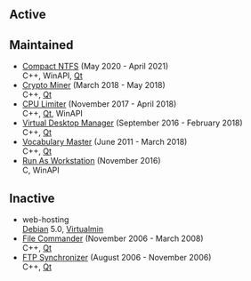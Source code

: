 ## Active
## Maintained
* [Compact NTFS](https://github.com/martin-kudlicka/compact-ntfs) (May 2020 - April 2021)  
  C++, WinAPI, [Qt](https://www.qt.io/)
* [Crypto Miner](https://github.com/martin-kudlicka/crypto-miner) (March 2018 - May 2018)  
  C++, [Qt](https://www.qt.io/)
* [CPU Limiter](https://github.com/martin-kudlicka/cpu-limiter) (November 2017 - April 2018)  
  C++, [Qt](https://www.qt.io/), WinAPI
* [Virtual Desktop Manager](https://github.com/martin-kudlicka/virtual-desktop-manager) (September 2016 - February 2018)  
  C++, [Qt](https://www.qt.io/)
* [Vocabulary Master](https://github.com/martin-kudlicka/vocabulary-master) (June 2011 - March 2018)  
  C++, [Qt](https://www.qt.io/)
* [Run As Workstation](https://github.com/martin-kudlicka/run-as-workstation) (November 2016)  
  C, WinAPI
## Inactive
* web-hosting  
  [Debian](https://debian.org/) 5.0, [Virtualmin](https://virtualmin.com/)
* [File Commander](http://sourceforge.net/projects/filecommander/) (November 2006 - March 2008)  
  C++, [Qt](https://www.qt.io/)
* [FTP Synchronizer](http://sourceforge.net/projects/syn-ftp/) (August 2006 - November 2006)  
  C++, [Qt](https://www.qt.io/)
